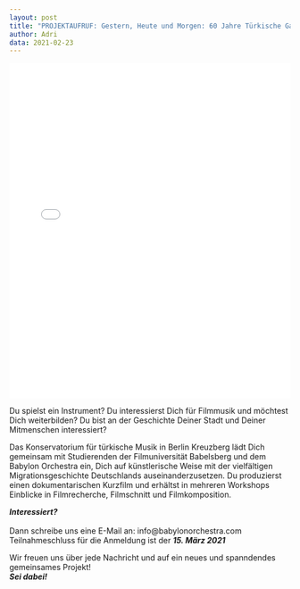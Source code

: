 ```yaml
---
layout: post
title: "PROJEKTAUFRUF: Gestern, Heute und Morgen: 60 Jahre Türkische Gastarbeiter:innen in Deutschland Ein Filmmusik- und Recherche-Workshop mit Babylon ORCHESTRA".
author: Adri
data: 2021-02-23
---
```


<embed src="/styles/press/BO_Projektaufruf_PDF.pdf" type="application/pdf" width="100%" height="600px" />

Du spielst ein Instrument? Du interessierst Dich für Filmmusik und möchtest Dich weiterbilden? Du bist an der Geschichte Deiner Stadt und Deiner Mitmenschen interessiert?<br />
<p>
Das Konservatorium für türkische Musik in Berlin Kreuzberg lädt Dich gemeinsam mit Studierenden der Filmuniversität Babelsberg und dem Babylon Orchestra ein, Dich auf künstlerische Weise mit der vielfältigen Migrationsgeschichte Deutschlands auseinanderzusetzen. Du produzierst einen dokumentarischen Kurzfilm und erhältst in mehreren Workshops Einblicke in Filmrecherche, Filmschnitt und Filmkomposition.<br />
<p>
<b><i>Interessiert?</i></b><br />
<br />
Dann schreibe uns eine E-Mail an: <ahref="mailto:info@babylonorchestra.com">info@babylonorchestra.com</a>
<br />
Teilnahmeschluss für die Anmeldung ist der <b><i>15. März 2021</i></b> <br />
<p>
Wir freuen uns über jede Nachricht und auf ein neues und spanndendes gemeinsames Projekt!<br />
<b><i>Sei dabei!</i></b>
 <p>
